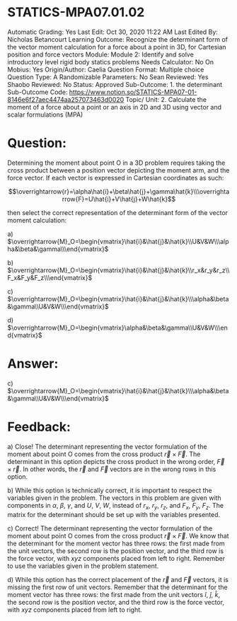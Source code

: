 # STATICS-MPA07.01.02

Automatic Grading: Yes
Last Edit: Oct 30, 2020 11:22 AM
Last Edited By: Nicholas Betancourt
Learning Outcome: Recognize the determinant form of the vector moment calculation for a force about a point in 3D, for Cartesian position and force vectors
Module: Module 2: Identify and solve introductory level rigid body statics problems
Needs Calculator: No
On Mobius: Yes
Origin/Author: Caelia
Question Format: Multiple choice
Question Type: A
Randomizable Parameters: No
Sean Reviewed: Yes
Shaobo Reviewed: No
Status: Approved
Sub-Outcome: 1. the determinant
Sub-Outcome Code: https://www.notion.so/STATICS-MPA07-01-8146e6f27aec4474aa257073463d0020
Topic/ Unit: 2. Calculate the moment of a force about a point or an axis in 2D and 3D using vector and scalar formulations (MPA)

# Question:

Determining the moment about point O in a 3D problem requires taking the cross product between a position vector depicting the moment arm, and the force vector. If each vector is expressed in Cartesian coordinates as such:

$$\overrightarrow{r}=\alpha\hat{i}+\beta\hat{j}+\gamma\hat{k}\\\overrightarrow{F}=U\hat{i}+V\hat{j}+W\hat{k}$$

then select the correct representation of the determinant form of the vector moment calculation:

a) $\overrightarrow{M}_O=\begin{vmatrix}\hat{i}&\hat{j}&\hat{k}\\U&V&W\\\alpha&\beta&\gamma\\\end{vmatrix}$

b) $\overrightarrow{M}_O=\begin{vmatrix}\hat{i}&\hat{j}&\hat{k}\\r_x&r_y&r_z\\F_x&F_y&F_z\\\end{vmatrix}$

c) $\overrightarrow{M}_O=\begin{vmatrix}\hat{i}&\hat{j}&\hat{k}\\\alpha&\beta&\gamma\\U&V&W\\\end{vmatrix}$

d) $\overrightarrow{M}_O=\begin{vmatrix}\alpha&\beta&\gamma\\U&V&W\\\end{vmatrix}$

# Answer:

c) $\overrightarrow{M}_O=\begin{vmatrix}\hat{i}&\hat{j}&\hat{k}\\\alpha&\beta&\gamma\\U&V&W\\\end{vmatrix}$

# Feedback:

a) Close! The determinant representing the vector formulation of the moment about point O comes from the cross product $\overrightarrow{r}\times\overrightarrow{F}$. The determinant in this option depicts the cross product in the wrong order, $\overrightarrow{F}\times\overrightarrow{r}$. In other words, the $\overrightarrow{r}$ and $\overrightarrow{F}$ vectors are in the wrong rows in this option.

b) While this option is technically correct, it is important to respect the variables given in the problem. The vectors in this problem are given with components in $\alpha$, $\beta$, $\gamma$, and $U$, $V$, $W$, instead of $r_x$, $r_y$, $r_z$, and $F_x$, $F_y$, $F_z$. The matrix for the determinant should be set up with the variables presented. 

c) Correct! The determinant representing the vector formulation of the moment about point O comes from the cross product $\overrightarrow{r}\times\overrightarrow{F}$. We know that the determinant for the moment vector has three rows: the first made from the unit vectors, the second row is the position vector, and the third row is the force vector, with $xyz$ components placed from left to right. Remember to use the variables given in the problem statement. 

d) While this option has the correct placement of the $\overrightarrow{r}$ and $\overrightarrow{F}$ vectors, it is missing the first row of unit vectors. Remember that the determinant for the moment vector has three rows: the first made from the unit vectors $\hat{i}$, $\hat{j}$, $\hat{k}$, the second row is the position vector, and the third row is the force vector, with $xyz$ components placed from left to right.